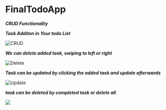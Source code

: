 # FinalTodoApp

***CRUD Functionality***

***Task Additon in Your todo List***

![CRUD](https://user-images.githubusercontent.com/47654208/113416587-5bae3400-93e1-11eb-9167-8c73e3b67b58.gif)

***We can delete added task, swiping to left or right***

![Delete](https://user-images.githubusercontent.com/47654208/113416789-bd6e9e00-93e1-11eb-81b2-c88c436c50aa.gif)

***Task can be updated by clicking the added task and update afterwards***

![Update](https://user-images.githubusercontent.com/47654208/113417024-471e6b80-93e2-11eb-9a98-7b8aa71cdeec.gif)

***task can be deleted by completed task or delete all***

<img src= "https://user-images.githubusercontent.com/47654208/113417288-c875fe00-93e2-11eb-8fbc-a5221902f57a.gif">



